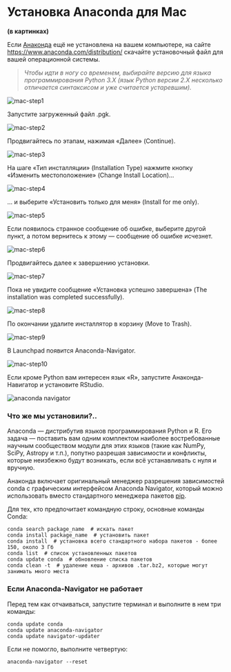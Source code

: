 # Установка Anaconda для Mac
**(в картинках)**

Если [Анаконда](https://www.anaconda.com/) ещё не установлена на вашем компьютере, 
на сайте https://www.anaconda.com/distribution/ скачайте установочный файл для вашей операционной системы. 

> _Чтобы идти в ногу со временем, выбирайте версию для языка программирования Python 3.X
> (язык Python версии 2.X несколько отличается синтаксисом и уже считается устаревшим)._

![mac-step1](./pic/_mac-1.png)

Запустите загруженный файл .pgk.

![mac-step2](./pic/mac-2.png) 

Продвигайтесь по этапам, нажимая «Далее» (Continue).

![mac-step3](./pic/mac-3.png) 

На шаге «Тип инсталляции» (Installation Type) нажмите кнопку «Изменить местоположение» (Change Install Location)...

![mac-step4](./pic/mac-4.png) 

... и выберите «Установить только для меня» (Install for me only). 

![mac-step5](./pic/mac-5.png) 

Если появилось странное сообщение об ошибке, выберите другой пункт, а потом вернитесь к этому — сообщение об ошибке исчезнет.

![mac-step6](./pic/mac-6.png) 

Продвигайтесь далее к завершению установки.

![mac-step7](./pic/mac-7.png) 

Пока не увидите сообщение «Установка успешно завершена» (The installation was completed successfully).

![mac-step8](./pic/mac-8.png) 

По окончании удалите инсталлятор в корзину (Move to Trash).

![mac-step9](./pic/mac-9.png) 

В Launchpad появится Anaconda-Navigator.

![mac-step10](./pic/mac-10.png) 

Если кроме Python вам интересен язык «R», запустите Анаконда-Навигатор и установите RStudio.

![anaconda navigator](./pic/_anaconda-navigator.png)

### Что же мы установили?..
Anaconda — дистрибутив языков программирования Python и R. Его задача — поставить вам одним комплектом наиболее востребованные научным сообществом модули для этих языков (такие как NumPy, SciPy, Astropy и т.п.), попутно разрешая зависимости и конфликты, которые неизбежно будут возникать, если всё устанавливать с нуля и вручную. 

Анаконда включает оригинальный менеджер разрешения зависимостей conda с графическим интерфейсом Anaconda Navigator, который можно использовать вместо стандартного менеджера пакетов [pip](https://en.wikipedia.org/wiki/Pip_(package_manager) ). 

Для тех, кто предпочитает командную строку, основные команды Conda:

    conda search package_name  # искать пакет
    conda install package_name  # установить пакет
    conda install  # установка всего стандартного набора пакетов - более 150, около 3 Гб
    conda list  # список установленных пакетов
    conda update conda  # обновление списка пакетов
    conda clean -t  # удаление кеша - архивов .tar.bz2, которые могут занимать много места
    
### Если Anaconda-Navigator не работает

Перед тем как отчаиваться, запустите терминал и выполните в нем три команды:

    conda update conda
    conda update anaconda-navigator
    conda update navigator-updater

Если не помогло, выполните четвертую:

    anaconda-navigator --reset
